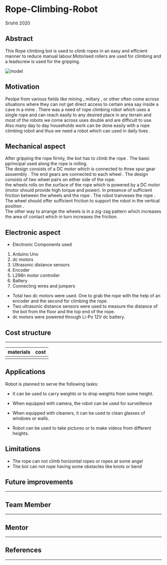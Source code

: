 # Rope-Climbing-Robot
Srishti 2020


<!-- image -->
## **Abstract** 
This Rope climbing bot is used to climb ropes in an easy and efficient manner to reduce manual labour.Motorised rollers are used for climbing and a leadscrew is used for the gripping.

![model](https://user-images.githubusercontent.com/68514096/87931987-5bb31180-caa8-11ea-8a0c-c711afa2c4e9.jpg)
<!-- abstract-->
## **Motivation**
Peolpe from various fields like mining , miltary , or other often come across situations where they can not get direct access to certain area say inside a cave in a mine . 
There was a need of rope climbing robot which uses a single rope and can reach easily to any desired place in any terrain and most of the robots we come across uses double and are difficult to use. Also many day to day households work can be done easily with a rope climbing robot and thus we need a robot which can used in daily lives .     

<!-- motivation-->
## **Mechanical aspect**
After gripping the rope firmly, the bot has to climb the rope . The basic pprincipal used along the rope is rolling. <br>
The design consists of a DC motor which is connected to three spur gear asssembly . The end gears are connected to each wheel . The design consists of two wheel pairs on either side of the rope. <br> 
the wheels rolls on the surface of the rope which is powered by a DC motor (motor should provide high torque and power). In presence of sufficient friction between the wheels and the rope . The robot tranveses the rope . The wheel should offer sufficient friction to support the robot in the vertical position . <br>
The other way to arrange the wheels is in a zig-zag pattern which increases the area of contact which in turn increases the friction.
## **Electronic aspect**
- Electronic Components used
 1. Arduino Uno 
 2. dc motors 
 3. Ultrasonic distance sensors 
 4. Encoder 
 5. L298n motor controller
 6. Battery 
 7. Connecting wires and jumpers 

- Total two dc motors were used. One to grab the rope with the help of an encoder and the second for climbing the rope.
- Two ultrasonic distance sensors were used to measure the distance of the bot from the floor and the top end of the rope. 
- dc motors were powered through Li-Po 12V dc battery.
## **Cost structure**
--------
<!-- cost structure-->

| materials|cost|
|:-----|:-----|
|||

## **Applications**

Robot is planned to serve the following tasks:

- It can be used to carry weights or to drop weights from some height.

- When equipped with camera, the robot can be used for surveillence

- When equipped with cleaners, it can be used to clean glasses of windows or walls.

- Robot can be used to take pictures or to make videos from different heights.
<!-- apllications-->
## **Limitations**
- The rope can not climb horizontal ropes or ropes at some angel
- The bot can not rope having some obstacles like knots or bend
## **Future improvements**
-----
<!-- ft-->
## **Team Member**
-----
<!--tm-->
## **Mentor**
----
<!-- men-->
## **References**
-------
<!--References-->
